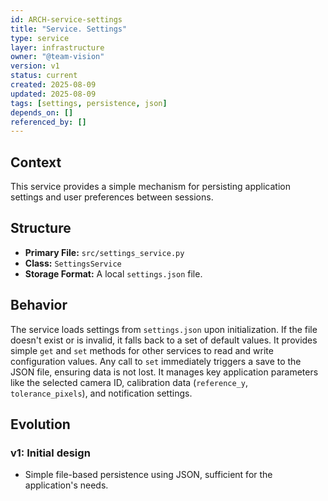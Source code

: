 ```yaml
---
id: ARCH-service-settings
title: "Service. Settings"
type: service
layer: infrastructure
owner: "@team-vision"
version: v1
status: current
created: 2025-08-09
updated: 2025-08-09
tags: [settings, persistence, json]
depends_on: []
referenced_by: []
---
```


## Context
This service provides a simple mechanism for persisting application settings and user preferences between sessions.

## Structure
*   **Primary File:** `src/settings_service.py`
*   **Class:** `SettingsService`
*   **Storage Format:** A local `settings.json` file.

## Behavior
The service loads settings from `settings.json` upon initialization. If the file doesn't exist or is invalid, it falls back to a set of default values. It provides simple `get` and `set` methods for other services to read and write configuration values. Any call to `set` immediately triggers a save to the JSON file, ensuring data is not lost. It manages key application parameters like the selected camera ID, calibration data (`reference_y`, `tolerance_pixels`), and notification settings.

## Evolution
### v1: Initial design
*   Simple file-based persistence using JSON, sufficient for the application's needs.
